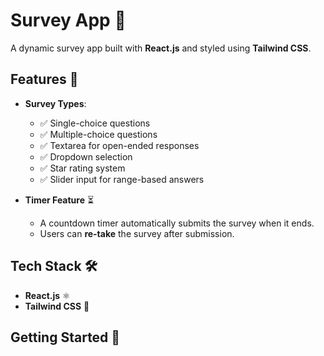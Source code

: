 # Survey App 📝

A dynamic survey app built with **React.js** and styled using **Tailwind CSS**.

## Features 🚀

- **Survey Types**:
  - ✅ Single-choice questions
  - ✅ Multiple-choice questions
  - ✅ Textarea for open-ended responses
  - ✅ Dropdown selection
  - ✅ Star rating system
  - ✅ Slider input for range-based answers

- **Timer Feature** ⏳  
  - A countdown timer automatically submits the survey when it ends.  
  - Users can **re-take** the survey after submission.

## Tech Stack 🛠️
- **React.js** ⚛️
- **Tailwind CSS** 🎨

## Getting Started 🏁

